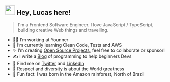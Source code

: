 <h2><img height="30px" width="30px" src="https://camo.githubusercontent.com/e8e7b06ecf583bc040eb60e44eb5b8e0ecc5421320a92929ce21522dbc34c891/68747470733a2f2f6d656469612e67697068792e636f6d2f6d656469612f6876524a434c467a6361737252346961377a2f67697068792e676966"></img> Hey, Lucas here!</h2> <blockquote> I'm a Frontend Software Engineer. I love JavaScript / TypeScript, building creative Web things and travelling. </blockquote> 

- 👨‍💻 I’m working at Younner
- 👊 I’m currently learning Clean Code, Tests and AWS
- ✨ I’m creating [Open Source Projects](https://github.com/sponsors/lucasm), feel free to collaborate or sponsor!
- ✍️ I write a [Blog](https://dev.to/lucasm) of programming to help beginners Devs
- 💬 Find me on [Twitter](https://twitter.com/lucasmezs) and [LinkedIn](https://linkedin.com/in/lucasmezs)
- 🤝 Respect and diversity is about the World greatness
- 🤍 Fun fact: I was born in the Amazon rainforest, North of Brazil

